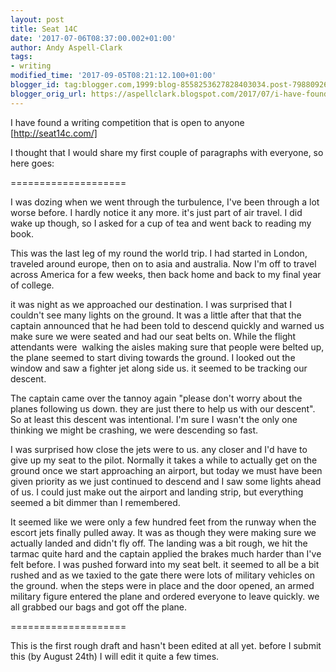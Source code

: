 ```yaml
---
layout: post
title: Seat 14C
date: '2017-07-06T08:37:00.002+01:00'
author: Andy Aspell-Clark
tags:
- writing
modified_time: '2017-09-05T08:21:12.100+01:00'
blogger_id: tag:blogger.com,1999:blog-8558253627828403034.post-7988092679397754817
blogger_orig_url: https://aspellclark.blogspot.com/2017/07/i-have-found-writing-competition-that.html
---
```


I have found a writing competition that is open to anyone [http://seat14c.com/]

I thought that I would share my first couple of paragraphs with everyone, so here goes:

====================

I was dozing when we went through the turbulence, I've been through a lot worse before. I hardly notice it any more. it's just part of air travel. I did wake up though, so I asked for a cup of tea and went back to reading my book.

This was the last leg of my round the world trip. I had started in London, traveled around europe, then on to asia and australia. Now I'm off to travel across America for a few weeks, then back home and back to my final year of college.

it was night as we approached our destination. I was surprised that I couldn't see many lights on the ground. It was a little after that that the captain announced that he had been told to descend quickly and warned us make sure we were seated and had our seat belts on. While the flight attendants were &nbsp;walking the aisles making sure that people were belted up, the plane seemed to start diving towards the ground. I looked out the window and saw a fighter jet along side us. it seemed to be tracking our descent.

The captain came over the tannoy again "please don't worry about the planes following us down. they are just there to help us with our descent". So at least this descent was intentional. I'm sure I wasn't the only one thinking we might be crashing, we were descending so fast.

I was surprised how close the jets were to us. any closer and I'd have to give up my seat to the pilot. Normally it takes a while to actually get on the ground once we start approaching an airport, but today we must have been given priority as we just continued to descend and I saw some lights ahead of us. I could just make out the airport and landing strip, but everything seemed a bit dimmer than I remembered.

It seemed like we were only a few hundred feet from the runway when the escort jets finally pulled away. It was as though they were making sure we actually landed and didn't fly off. The landing was a bit rough, we hit the tarmac quite hard and the captain applied the brakes much harder than I've felt before. I was pushed forward into my seat belt. it seemed to all be a bit rushed and as we taxied to the gate there were lots of military vehicles on the ground. when the steps were in place and the door opened, an armed military figure entered the plane and ordered everyone to leave quickly. we all grabbed our bags and got off the plane.

====================

This is the first rough draft and hasn't been edited at all yet. before I submit this (by August 24th) I will edit it quite a few times.


